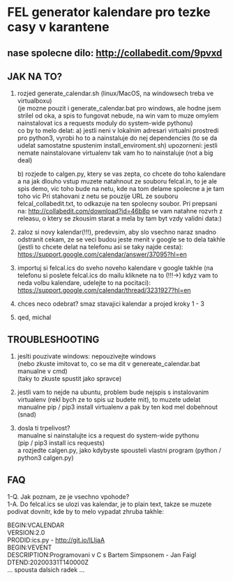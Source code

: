 # FEL generator kalendare pro tezke casy v karantene

## nase spolecne dilo: http://collabedit.com/9pvxd

## JAK NA TO?

1. rozjed generate_calendar.sh (linux/MacOS, na windowsech treba ve virtualboxu)   
   (je mozne pouzit i generate_calendar.bat pro windows, ale hodne jsem strilel od oka, a spis to fungovat nebude,
   na win vam to muze omylem nainstalovat ics a requests moduly do system-wide pythonu)  
   co by to melo delat:
   a) jestli neni v lokalnim adresari virtualni prostredi pro python3, vyrobi ho to a nainstaluje
      do nej dependencies (to se da udelat samostatne spustenim install_enviroment.sh)
      upozorneni: jestli nemate nainstalovane virtualenv tak vam ho to nainstaluje (not a big deal)

   b) rozjede to calgen.py, ktery se vas zepta, co chcete do toho kalendare a na jak dlouho
      vstup muzete natahnout ze souboru felcal.in, to je ale spis demo, vic toho bude na netu, kde na
      tom delame spolecne a je tam toho vic
      Pri stahovani z netu se pouzije URL ze souboru felcal_collabedit.txt, to odkazuje na ten spolecny soubor.
      Pri prepsani na: http://collabedit.com/download?id=46b8p se vam natahne rozvrh z releasu, o ktery se
      zkousim starat a mela by tam byt vzdy validni data:)

2. zaloz si novy kalendar(!!!), predevsim, aby slo vsechno naraz snadno odstranit cekam, ze se veci budou jeste menit
   v google se to dela takhle (jestli to chcete delat na telefonu asi se taky najde cesta):
   https://support.google.com/calendar/answer/37095?hl=en

3. importuj si felcal.ics do sveho noveho kalendare
   v google takhle (na telefonu si poslete felcal.ics do mailu kliknete na to (!!!->) kdyz vam to neda volbu kalendare, udelejte to na pocitaci):
   https://support.google.com/calendar/thread/3231927?hl=en

4. chces neco odebrat? smaz stavajici kalendar a projed kroky 1 - 3

5. qed, michal

## TROUBLESHOOTING

1. jeslti pouzivate windows: nepouzivejte windows  
   (nebo zkuste imitovat to, co se ma dit v genereate_calendar.bat manualne v cmd)  
   (taky to zkuste spustit jako spravce)

2. jestli vam to nejde na ubuntu, problem bude nejspis s instalovanim virtualenv (rekl bych ze to spis uz budete mit), 
   to muzete udelat manualne pip / pip3 install virtualenv a pak by ten kod mel dobehnout (snad)

3. dosla ti trpelivost?  
   manualne si nainstalujte ics a request do system-wide pythonu  
   (pip / pip3 install ics requests)  
   a rozjedte calgen.py, jako kdybyste spousteli vlastni program (python / python3 calgen.py)

## FAQ

1-Q. Jak poznam, ze je vsechno vpohode?  
1-A. Do felcal.ics se ulozi vas kalendar, je to plain text, takze se muzete podivat dovnitr, kde by to melo vypadat zhruba takhle:  

BEGIN:VCALENDAR  
VERSION:2.0  
PRODID:ics.py - http://git.io/lLljaA  
BEGIN:VEVENT  
DESCRIPTION:Programovani v C s Bartem Simpsonem - Jan Faigl  
DTEND:20200331T140000Z  
... spousta dalsich radek ...

